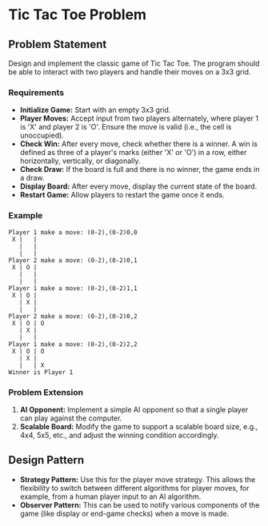 # Tic Tac Toe Problem

## Problem Statement
Design and implement the classic game of Tic Tac Toe. The program should be able to interact with two players and handle their moves on a 3x3 grid.

### Requirements
- **Initialize Game:** Start with an empty 3x3 grid.
- **Player Moves:** Accept input from two players alternately, where player 1 is 'X' and player 2 is 'O'. Ensure the move is valid (i.e., the cell is unoccupied).
- **Check Win:** After every move, check whether there is a winner. A win is defined as three of a player's marks (either 'X' or 'O') in a row, either horizontally, vertically, or diagonally.
- **Check Draw:** If the board is full and there is no winner, the game ends in a draw.
- **Display Board:** After every move, display the current state of the board.
- **Restart Game:** Allow players to restart the game once it ends.

### Example
```
Player 1 make a move: (0-2),(0-2)0,0
 X |   |
   |   |
   |   |
Player 2 make a move: (0-2),(0-2)0,1
 X | O |
   |   |
   |   |
Player 1 make a move: (0-2),(0-2)1,1
 X | O |
   | X |
   |   |
Player 2 make a move: (0-2),(0-2)0,2
 X | O | O
   | X |
   |   |
Player 1 make a move: (0-2),(0-2)2,2
 X | O | O
   | X |
   |   | X
Winner is Player 1
```

### Problem Extension
1. **AI Opponent:** Implement a simple AI opponent so that a single player can play against the computer.
2. **Scalable Board:** Modify the game to support a scalable board size, e.g., 4x4, 5x5, etc., and adjust the winning condition accordingly.

## Design Pattern
- **Strategy Pattern:** Use this for the player move strategy. This allows the flexibility to switch between different algorithms for player moves, for example, from a human player input to an AI algorithm.
- **Observer Pattern:** This can be used to notify various components of the game (like display or end-game checks) when a move is made.


